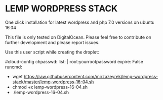 # LEMP WORDPRESS STACK
One click installation for latest wordpress and php 7.0 versions on ubuntu 16.04

This file is only tested on DigitalOcean. Please feel free to contribute on further development and please report issues.

Use this user script while creating the droplet:

\#cloud-config
chpasswd:
  list: |
    root:yourrootpassword
  expire: False
runcmd:
- wget https://raw.githubusercontent.com/mirzazeyrek/lemp-wordpress-stack/master/lemp-wordpress-16-04.sh
- chmod +x lemp-wordpress-16-04.sh
- ./lemp-wordpress-16-04.sh